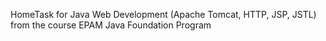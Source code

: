 HomeTask for Java Web Development (Apache Tomcat, HTTP, JSP, JSTL) from the course EPAM Java Foundation Program